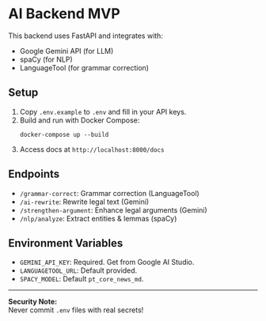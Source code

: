 # AI Backend MVP

This backend uses FastAPI and integrates with:
- Google Gemini API (for LLM)
- spaCy (for NLP)
- LanguageTool (for grammar correction)

## Setup

1. Copy `.env.example` to `.env` and fill in your API keys.
2. Build and run with Docker Compose:
   ```
   docker-compose up --build
   ```
3. Access docs at `http://localhost:8000/docs`

## Endpoints

- `/grammar-correct`: Grammar correction (LanguageTool)
- `/ai-rewrite`: Rewrite legal text (Gemini)
- `/strengthen-argument`: Enhance legal arguments (Gemini)
- `/nlp/analyze`: Extract entities & lemmas (spaCy)

## Environment Variables

- `GEMINI_API_KEY`: Required. Get from Google AI Studio.
- `LANGUAGETOOL_URL`: Default provided.
- `SPACY_MODEL`: Default `pt_core_news_md`.

---

**Security Note:**  
Never commit `.env` files with real secrets!
